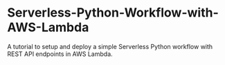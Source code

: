 # Serverless-Python-Workflow-with-AWS-Lambda
A tutorial to setup and deploy a simple Serverless Python workflow with REST API endpoints in AWS Lambda.
